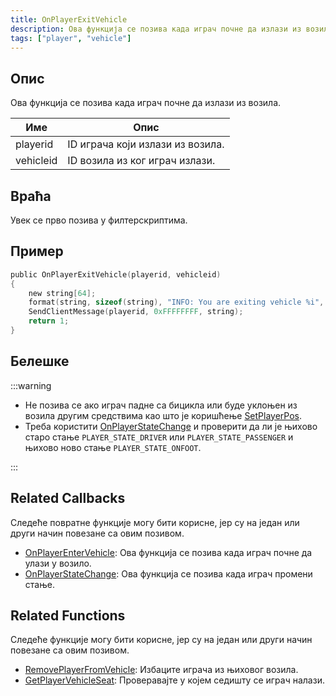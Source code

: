 ```yaml
---
title: OnPlayerExitVehicle
description: Ова функција се позива када играч почне да излази из возила.
tags: ["player", "vehicle"]
---
```


## Опис

Ова функција се позива када играч почне да излази из возила.

| Име       | Опис                                            |
| --------- | ----------------------------------------------- |
| playerid  | ID играча који излази из возила.                |
| vehicleid | ID возила из ког играч излази.                  |

## Враћа

Увек се прво позива у филтерскриптима.

## Пример

```c
public OnPlayerExitVehicle(playerid, vehicleid)
{
    new string[64];
    format(string, sizeof(string), "INFO: You are exiting vehicle %i", vehicleid);
    SendClientMessage(playerid, 0xFFFFFFFF, string);
    return 1;
}
```

## Белешке

:::warning

- Не позива се ако играч падне са бицикла или буде уклоњен из возила другим средствима као што је коришћење [SetPlayerPos](../functions/SetPlayerPos).
- Треба користити [OnPlayerStateChange](OnPlayerStateChange) и проверити да ли је њихово старо стање `PLAYER_STATE_DRIVER` или `PLAYER_STATE_PASSENGER` и њихово ново стање `PLAYER_STATE_ONFOOT`.

:::

## Related Callbacks

Следеће повратне функције могу бити корисне, јер су на један или други начин повезане са овим позивом.

- [OnPlayerEnterVehicle](OnPlayerEnterVehicle): Ова функција се позива када играч почне да улази у возило. 
- [OnPlayerStateChange](OnPlayerStateChange): Ова функција се позива када играч промени стање.

## Related Functions

Следеће функције могу бити корисне, јер су на један или други начин повезане са овим позивом.

- [RemovePlayerFromVehicle](../functions/RemovePlayerFromVehicle): Избаците играча из њиховог возила.
- [GetPlayerVehicleSeat](../functions/GetPlayerVehicleSeat): Проверавајте у којем седишту се играч налази.
